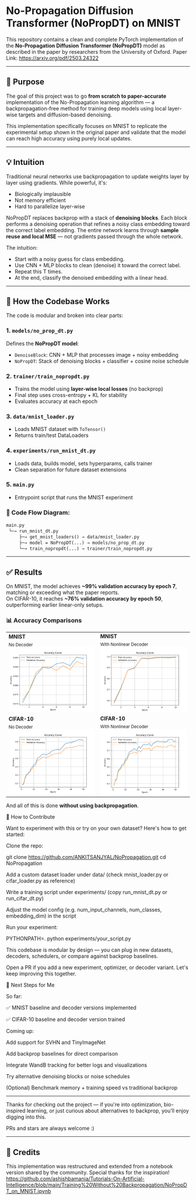 # No-Propagation Diffusion Transformer (NoPropDT) on MNIST

This repository contains a clean and complete PyTorch implementation of the **No-Propagation Diffusion Transformer (NoPropDT)** model as described in the paper by researchers from the University of Oxford.
Paper Link:
https://arxiv.org/pdf/2503.24322

---

## 🚀 Purpose

The goal of this project was to go **from scratch to paper-accurate** implementation of the No-Propagation learning algorithm — a backpropagation-free method for training deep models using local layer-wise targets and diffusion-based denoising.

This implementation specifically focuses on MNIST to replicate the experimental setup shown in the original paper and validate that the model can reach high accuracy using purely local updates.

---

## 💡 Intuition

Traditional neural networks use backpropagation to update weights layer by layer using gradients. While powerful, it's:

* Biologically implausible
* Not memory efficient
* Hard to parallelize layer-wise

NoPropDT replaces backprop with a stack of **denoising blocks**. Each block performs a denoising operation that refines a noisy class embedding toward the correct label embedding. The entire network learns through **sample reuse and local MSE** — not gradients passed through the whole network.

The intuition:

* Start with a noisy guess for class embedding.
* Use CNN + MLP blocks to clean (denoise) it toward the correct label.
* Repeat this T times.
* At the end, classify the denoised embedding with a linear head.

---

## 🧠 How the Codebase Works

The code is modular and broken into clear parts:

### 1. `models/no_prop_dt.py`

Defines the **NoPropDT model**:

* `DenoiseBlock`: CNN + MLP that processes image + noisy embedding
* `NoPropDT`: Stack of denoising blocks + classifier + cosine noise schedule

### 2. `trainer/train_nopropdt.py`

* Trains the model using **layer-wise local losses** (no backprop)
* Final step uses cross-entropy + KL for stability
* Evaluates accuracy at each epoch

### 3. `data/mnist_loader.py`

* Loads MNIST dataset with `ToTensor()`
* Returns train/test DataLoaders

### 4. `experiments/run_mnist_dt.py`

* Loads data, builds model, sets hyperparams, calls trainer
* Clean separation for future dataset extensions

### 5. `main.py`

* Entrypoint script that runs the MNIST experiment

### 🔄 Code Flow Diagram:

```
main.py
 └─→ run_mnist_dt.py
     ├─→ get_mnist_loaders() → data/mnist_loader.py
     ├─→ model = NoPropDT(...) → models/no_prop_dt.py
     └─→ train_nopropdt(...) → trainer/train_nopropdt.py
```

---

## ✅ Results

On MNIST, the model achieves **~99% validation accuracy by epoch 7**, matching or exceeding what the paper reports.  
On CIFAR-10, it reaches **~76% validation accuracy by epoch 50**, outperforming earlier linear-only setups.

### 📊 Accuracy Comparisons

<table>
  <tr>
    <td><b>MNIST</b><br><sub>No Decoder</sub><br><img src="assets/MnistNoProp.png" width="400"/></td>
    <td><b>MNIST</b><br><sub>With Nonlinear Decoder</sub><br><img src="assets/mnist_decoder.png" width="400"/></td>
  </tr>
  <tr>
    <td><b>CIFAR-10</b><br><sub>No Decoder</sub><br><img src="assets/CIFR_50.png" width="400"/></td>
    <td><b>CIFAR-10</b><br><sub>With Nonlinear Decoder</sub><br><img src="assets/Cifar_Decoder.png" width="400"/></td>
  </tr>
</table>

And all of this is done **without using backpropagation**.

🤝 How to Contribute

Want to experiment with this or try on your own dataset? Here's how to get started:

Clone the repo:

git clone https://github.com/ANKITSANJYAL/NoPropagation.git
cd NoPropagation

Add a custom dataset loader under data/ (check mnist_loader.py or cifar_loader.py as reference)

Write a training script under experiments/ (copy run_mnist_dt.py or run_cifar_dt.py)

Adjust the model config (e.g. num_input_channels, num_classes, embedding_dim) in the script

Run your experiment:

PYTHONPATH=. python experiments/your_script.py

This codebase is modular by design — you can plug in new datasets, decoders, schedulers, or compare against backprop baselines.

Open a PR if you add a new experiment, optimizer, or decoder variant. Let's keep improving this together.

🔭 Next Steps for Me

So far:

✅ MNIST baseline and decoder versions implemented

✅ CIFAR-10 baseline and decoder version trained

Coming up:

Add support for SVHN and TinyImageNet

Add backprop baselines for direct comparison

Integrate WandB tracking for better logs and visualizations

Try alternative denoising blocks or noise schedules

(Optional) Benchmark memory + training speed vs traditional backprop


---

Thanks for checking out the project — if you're into optimization, bio-inspired learning, or just curious about alternatives to backprop, you’ll enjoy digging into this.

PRs and stars are always welcome :)

---
## 🙏 Credits

This implementation was restructured and extended from a notebook version shared by the community. Special thanks for the inspiration!
https://github.com/ashishbamania/Tutorials-On-Artificial-Intelligence/blob/main/Training%20Without%20Backpropagation/NoPropDT_on_MNIST.ipynb
